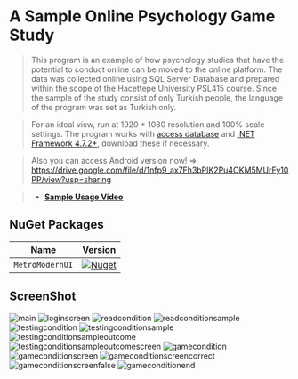 # A Sample Online Psychology Game Study

> This program is an example of how psychology studies that have the potential to conduct online can be moved to the online platform. The data was collected online using SQL Server Database and prepared within the scope of the Hacettepe University PSL415 course. Since the sample of the study consist of only Turkish people, the language of the program was set as Turkish only.

> For an ideal view, run at 1920 * 1080 resolution and 100% scale settings. The program works with [access database](https://www.microsoft.com/en-us/download/details.aspx?id=13255) and [.NET Framework 4.7.2+](https://dotnet.microsoft.com/en-us/download/dotnet-framework/net472), download these if necessary.

> Also you can access Android version now! => https://drive.google.com/file/d/1nfp9_ax7Fh3bPlK2Pu4OKM5MUrFy10PP/view?usp=sharing

> - [**Sample Usage Video**](https://drive.google.com/file/d/1qPsb9fWGPSHLlWnPPiC00syRfoyAWWZT/view?usp=sharing)


## **NuGet Packages**

| Name | Version |
| ---- | ------- |
| `MetroModernUI`| [![Nuget](https://img.shields.io/nuget/v/MetroModernUI.svg)](https://www.nuget.org/packages/MetroModernUI/) |

## ScreenShot

![main](/Access%20Version/screenshot/main.png)
![loginscreen](/Access%20Version/screenshot/loginscreen.png)
![readcondition](/Access%20Version/screenshot/readcondition.png)
![readconditionsample](/Access%20Version/screenshot/readconditionsample.png)
![testingcondition](/Access%20Version/screenshot/testingcondition.png)
![testingconditionsample](/Access%20Version/screenshot/testingconditionsample.png)
![testingconditionsampleoutcome](/Access%20Version/screenshot/testingconditionsampleoutcome.png)
![testingconditionsampleoutcomescreen](/Access%20Version/screenshot/testingconditionsampleoutcomescreen.png)
![gamecondition](/Access%20Version/screenshot/gamecondition.png)
![gameconditionscreen](/Access%20Version/screenshot/gameconditionscreen.png)
![gameconditionscreencorrect](/Access%20Version/screenshot/gameconditionscreencorrect.png)
![gameconditionscreenfalse](/Access%20Version/screenshot/gameconditionscreenfalse.png)
![gameconditionend](/Access%20Version/screenshot/gameconditionend.png)
